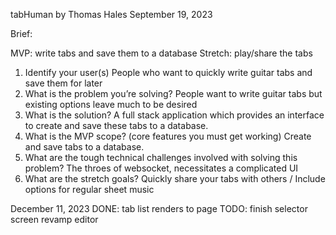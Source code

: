 tabHuman by Thomas Hales
September 19, 2023

Brief:

MVP: write tabs and save them to a database
Stretch: play/share the tabs

1. Identify your user(s)
People who want to quickly write guitar tabs and save them for later
2. What is the problem you’re solving?
People want to write guitar tabs but existing options leave much to be desired
3. What is the solution?
A full stack application which provides an interface to create and save these tabs to a database.
4. What is the MVP scope? (core features you must get working)
Create and save tabs to a database.
5. What are the tough technical challenges involved with solving this problem?
The throes of websocket, necessitates a complicated UI
6. What are the stretch goals?
Quickly share your tabs with others / Include options for regular sheet music

December 11, 2023
DONE: 
    tab list renders to page
TODO: 
    finish selector screen 
    revamp editor


